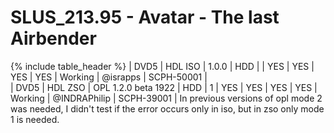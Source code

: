 # SLUS_213.95 - Avatar - The last Airbender

{% include table_header %}
| DVD5 | HDL ISO | 1.0.0 | HDD |  | YES | YES | YES | YES | Working | @israpps | SCPH-50001 |  
| DVD5 | HDL ZSO | OPL 1.2.0 beta 1922 | HDD | 1 | YES | YES | YES | YES | Working | @INDRAPhilip | SCPH-39001 | In previous versions of opl mode 2 was needed, I didn't test if the error occurs only in iso, but in zso only mode 1 is needed. 
